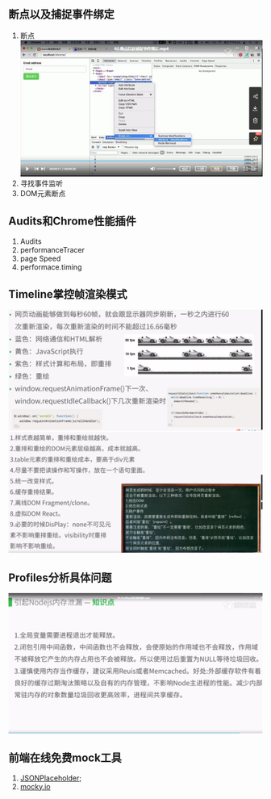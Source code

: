 ## 断点以及捕捉事件绑定
1. 断点<br/>
![](./images/debug/001.png)<br/>
2. 寻找事件监听
3. DOM元素断点
## Audits和Chrome性能插件
1. Audits
2. performanceTracer
3. page Speed
4. performace.timing
## Timeline掌控帧渲染模式
![](./images/debug/002.png)<br/>
![](./images/debug/003.png)<br/>
## Profiles分析具体问题
![](./images/debug/004.png)<br/>

## 前端在线免费mock工具
1. [JSONPlaceholder](http://jsonplaceholder.typicode.com/);
2. [mocky.io](https://designer.mocky.io/)